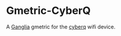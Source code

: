 Gmetric-CyberQ
==============

A [Ganglia][ganglia] gmetric for the [cyberq][cyberq] wifi device.

[ganglia]: http://ganglia.sourceforge.net
[cyberq]: http://store.thebbqguru.com/weborderentry/CyberQ%20WiFi
